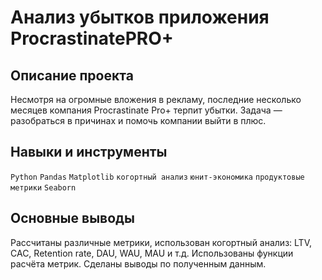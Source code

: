 # Анализ убытков приложения ProcrastinatePRO+
## Описание проекта
Несмотря на огромные вложения в рекламу, последние несколько месяцев компания Procrastinate Pro+ терпит убытки. Задача — разобраться в причинах и помочь компании выйти в плюс.

## Навыки и инструменты
`Python` `Pandas` `Matplotlib` `когортный анализ` `юнит-экономика` `продуктовые метрики` `Seaborn`

## Основные выводы
Рассчитаны различные метрики, использован когортный анализ: LTV, CAC, Retention rate, DAU, WAU, MAU и т.д. Использованы функции расчёта метрик. Сделаны выводы по полученным данным.
